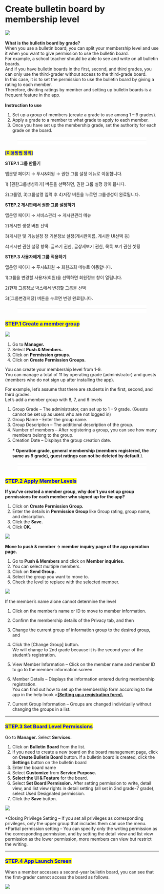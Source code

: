 # Create bulletin board by membership level

![](https://support.swing2app.com/wp-content/uploads/2018/09/pg.png)

**What is the bulletin board by grade?**\
When you use a bulletin board, you can split your membership level and use it when you want to give permission to use the bulletin board.\
For example, a school teacher should be able to see and write on all bulletin boards.\
And if you have bulletin boards in the first, second, and third grades, you can only use the third-grader without access to the third-grade board.\
In this case, it is to set the permission to use the bulletin board by giving a rating to each member.\
Therefore, dividing ratings by member and setting up bulletin boards is a frequent feature in the app.\
\
**Instruction to use**

1. Set up a group of members (create a grade to use among 1 – 9 grades).
2. Apply a grade to a member to what grade to apply to each member.
3. Once you have set up the membership grade, set the authority for each grade on the board.

<figure><img src="../../../.gitbook/assets/구분선.PNG" alt=""><figcaption></figcaption></figure>

<mark style="color:blue;">**\[이용방법 정리]**</mark>

**STEP.1 그룹 만들기**

앱운영 페이지 → 푸시&회원 → 권한 그룹 설정 메뉴로 이동합니다.

1\) \[권한그룹생성하기] 버튼을 선택하면, 권한 그룹 설정 창이 뜹니다.

2\)그룹명, 3)그룹설명 입력 후 4)저장 버튼을 누르면 그룹생성이 완료됩니다.



**STEP.2 게시판에서 권한 그룹 설정하기**

앱운영 페이지 → 서비스관리 → 게시판관리 메뉴

2\)게시판 생성 버튼 선택

3\)게시판 및 기능설정 창 기본정보 설정(게시판이름, 게시판 UI선택 등)

4\)게시판 권한 설정 항목: 글쓰기 권한, 글상세보기 권한, 목록 보기 권한 셋팅



**STEP.3 사용자에게 그룹 적용하기**

앱운영 페이지 → 푸시&회원 → 회원조회 메뉴로 이동합니다.

1\)그룹을 변경할 사용자(회원)을 선택하면 회원정보 창이 열립니다.

2\)현재 그룹정보 박스에서 변경할 그룹을 선택

3\)\[그룹변경저장] 버튼을 누르면 변경 완료됩니다.

<figure><img src="../../../.gitbook/assets/구분선.PNG" alt=""><figcaption></figcaption></figure>

### <mark style="color:blue;">**STEP.1 Create a member group**</mark>

![](https://support.swing2app.com/wp-content/uploads/2018/09/b44-e1587042417552.png)

1. Go to **Manager.**
2. Select **Push & Members.**
3. Click on **Permission groups.**
4. Click on **Create Permission Groups.**

You can create your membership level from 1-9.\
You can manage a total of 11 by operating grade (administrator) and guests (members who do not sign up after installing the app).

For example, let’s assume that there are students in the first, second, and third grades.\
Let’s add a member group with 8, 7, and 6 levels

1. Group Grade – The administrator, can set up to 1 – 9 grade. (Guests cannot be set up as users who are not logged in)
2. Group Name – Enter the group name.
3. Group Description – The additional description of the group.
4. Number of members – After registering a group, you can see how many members belong to the group.
5. Creation Date – Displays the group creation date.\
   \
   **\* Operation grade, general membership (members registered, the same as 9 grade), guest ratings can not be deleted by default.**\


<figure><img src="../../../.gitbook/assets/구분선.PNG" alt=""><figcaption></figcaption></figure>

### <mark style="color:blue;">**STEP.2 Apply Member Levels**</mark>

**If you’ve created a member group, why don’t you set up group permissions for each member who signed up for the app?** &#x20;

1. Click on **Create Permission Group.**
2. Enter the details in **Permission Group** like Group rating, group name, and description.
3. Click the **Save.**
4. Click **OK.**

![](https://support.swing2app.com/wp-content/uploads/2018/09/b39-e1587042451127.png)

**Move to push & member → member inquiry page of the app operation page.**&#x20;

1. Go to **Push & Members** and click on **Member inquiries.**
2. You can select multiple members.
3. Click on **Send Group.**
4. Select the group you want to move to.
5. Check the level to replace with the selected member.

![](https://support.swing2app.com/wp-content/uploads/2018/09/b-43.png)

If the member’s name alone cannot determine the level

1. Click on the member’s name or ID to move to member information.
2. Confirm the membership details of the Privacy tab, and then
3. Change the current group of information group to the desired group, and
4. Click the \[Change Group] button.\
   We will change to 2nd grade because it is the second year of the student’s registration.



1. View Member Information – Click on the member name and member ID to go to the member information screen.
2. Member Details – Displays the information entered during membership registration.\
   You can find out how to set up the membership form according to the app in the help book >[**\[Setting up a registration form\].**](../service/membership-form.md)
3. Current Group Information – Groups are changed individually without changing the groups in a list.

***

### <mark style="color:blue;">**STEP.3 Set Board Level Permissions**</mark>

Go to **Manager.** Select **Services.**

1. Click on **Bulletin Board** from the list.
2. If you need to create a new board on the board management page, click on **Create Bulletin Board** button. If a bulletin board is created, click the **Settings** button on the bulletin board
3. Enter the board name
4. Select **Customize** from **Service Purpose.**
5. **Select the UI & Feature** for the board.
6. Select **Set Board Permission.** After setting permission to write, detail view, and list view rights in detail setting (all set in 2nd grade-7 grade), select Used Designated permission.&#x20;
7. Click the **Save** button.

![](https://support.swing2app.com/wp-content/uploads/2018/09/b75-1.png)

\*Closing Privilege Setting – If you set all privileges as corresponding privileges, only the upper group that includes them can use the menu.\
\*Partial permission setting – You can specify only the writing permission as the corresponding permission, and by setting the detail view and list view permission as the lower permission, more members can view but restrict the writing.

***

### <mark style="color:blue;">**STEP.4 App Launch Screen**</mark>

When a member accesses a second-year bulletin board, you can see that the first-grader cannot access the board as follows.

![](https://support.swing2app.com/wp-content/uploads/2018/09/35@3x.png)

